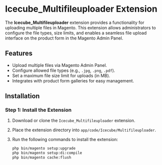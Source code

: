 # Icecube_Multifileuploader Extension

The **Icecube_Multifileuploader** extension provides a functionality for uploading multiple files in Magento. This extension allows administrators to configure the file types, size limits, and enables a seamless file upload interface on the product form in the Magento Admin Panel.

## Features

- Upload multiple files via Magento Admin Panel.
- Configure allowed file types (e.g., `.jpg`, `.png`, `.pdf`).
- Set a maximum file size limit for uploads (in MB).
- Integrates with product form galleries for easy management.

## Installation

### Step 1: Install the Extension

1. Download or clone the `Icecube_Multifileuploader` extension.
2. Place the extension directory into `app/code/Icecube/Multifileuploader`.
3. Run the following commands to install the extension:

   ```bash
   php bin/magento setup:upgrade
   php bin/magento setup:di:compile
   php bin/magento cache:flush

